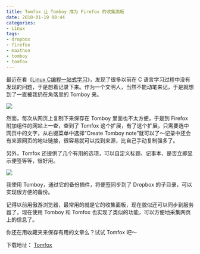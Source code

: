```yaml
---
title: Tomfox 让 Tomboy 成为 Firefox 的收集面板
date: 2010-01-19 08:44
categories:
- Linux
tags:
- dropbox
- firefox
- maxthon
- tomboy
- tomfox
---
```


最近在看《[Linux C编程一站式学习](http://learn.akae.cn/)》，发现了很多以前在 C
语言学习过程中没有发现的问题，于是想着记录下来。作为一个文明人，当然不能动笔来记，于是就想到了一直被我扔在角落里的
Tomboy 来。

![](http://lh4.ggpht.com/_6pI9N0iQzXE/S1VuMrqcRUI/AAAAAAAAAlg/6JiVdB01mSY/Tomboy.png?imgmax=800)

然而，每次从网页上复制下来保存在 Tomboy 里面也不太方便，于是到 Firefox
附加组件的网站上一查，查到了 Tomfox
这个扩展，有了这个扩展，只需要选中网页中的文字，从右键菜单中选择“Create
Tomboy
note”就可以了～记录中还会有来源网页的地址链接，很容易就可以找到来源，比自己手动复制强多了。

另外，Tomfox
还提供了几个有用的选项，可以自定义标题、记事本、是否立即显示便签等等，很好用。

![](http://lh3.ggpht.com/_6pI9N0iQzXE/S1VuMn1zrzI/AAAAAAAAAlk/UvZ1sBFMQ2g/Tomfox-pref.png?imgmax=800)

我使用 Tomboy，通过它的备份插件，将便签同步到了 Dropbox
的子目录，可以实现很方便的备份。

记得以前用傲游浏览器，最常用的就是它的收集面板，现在貌似还可以同步到服务器了，现在使用
Tomboy 和 Tomfox 也实现了类似的功能，可以方便地采集网页上的信息了。

你还在用收藏夹来保存有用的文章么？试试 Tomfox 吧～

下载地址： [Tomfox](https://addons.mozilla.org/en-US/firefox/addon/8276)

